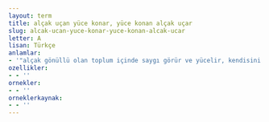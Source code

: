 ```yaml
---
layout: term
title: alçak uçan yüce konar, yüce konan alçak uçar
slug: alcak-ucan-yuce-konar-yuce-konan-alcak-ucar
letter: A
lisan: Türkçe
anlamlar:
- '"alçak gönüllü olan toplum içinde saygı görür ve yücelir, kendisini herkesten üstün gören sevilmez ve toplum içinde iyi bir yer edinemez" anlamında kullanılan bir söz'
ozellikler:
- - ''
ornekler:
- - ''
orneklerkaynak:
- - ''
---
```

